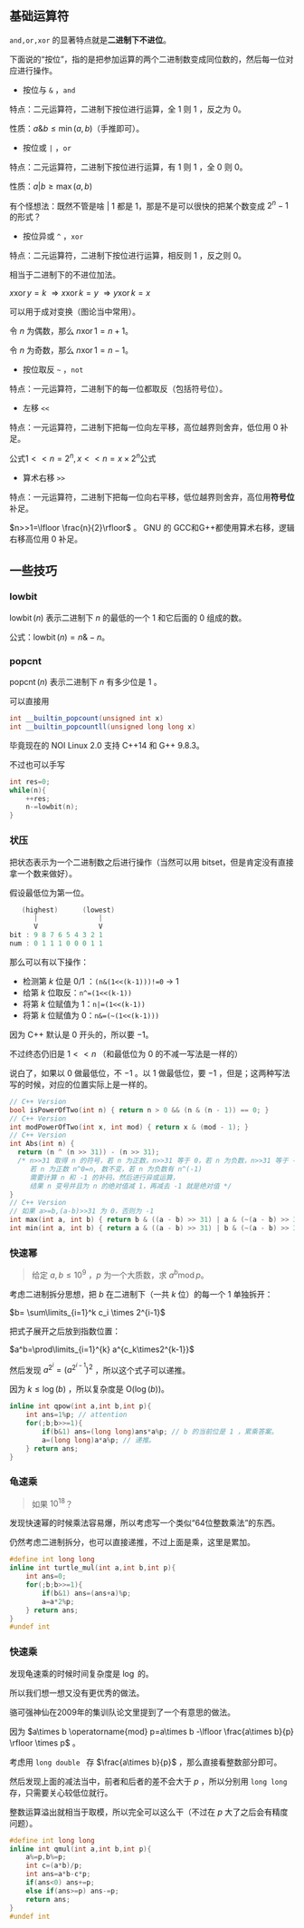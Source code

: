 ## 基础运算符

`and,or,xor` 的显著特点就是**二进制下不进位**。

下面说的“按位”，指的是把参加运算的两个二进制数变成同位数的，然后每一位对应进行操作。

+ 按位与 `&` ，`and`

特点：二元运算符，二进制下按位进行运算，全 $1$ 则 $1$ ，反之为 $0$。

性质：$a \& b \le \min(a,b)$（手推即可）。

+ 按位或 `|` ，`or`

特点：二元运算符，二进制下按位进行运算，有 $1$ 则 $1$ ，全 $0$ 则 $0$。

性质：$a | b \ge \max(a,b)$

有个怪想法：既然不管是啥 | 1 都是 1，那是不是可以很快的把某个数变成 $2^n-1$ 的形式？

+ 按位异或 `^` ，`xor`

特点：二元运算符，二进制下按位进行运算，相反则 $1$ ，反之则 $0$。

相当于二进制下的不进位加法。

$x \operatorname{xor} y = k \ \Rightarrow x \operatorname{xor} k =y \ \Rightarrow y \operatorname{xor} k=x$ 

可以用于成对变换（图论当中常用）。

令 $n$ 为偶数，那么 $n \operatorname{xor} 1 = n+1$。

令 $n$ 为奇数，那么 $n \operatorname{xor} 1 =n-1$。

+ 按位取反 `~` ，`not`

特点：一元运算符，二进制下的每一位都取反（包括符号位）。

+ 左移 `<<`

特点：一元运算符，二进制下把每一位向左平移，高位越界则舍弃，低位用 $0$ 补足。

公式$1 << n =2^n,x<<n=x\times 2^n$公式

+ 算术右移 `>>`

特点：一元运算符，二进制下把每一位向右平移，低位越界则舍弃，高位用**符号位**补足。

$n>>1=\lfloor \frac{n}{2}\rfloor$ 。 GNU 的 GCC和G++都使用算术右移，逻辑右移高位用 $0$ 补足。

## 一些技巧

### lowbit

$\operatorname{lowbit}(n)$ 表示二进制下 $n$ 的最低的一个 $1$ 和它后面的 $0$ 组成的数。

公式：$\operatorname{lowbit}(n)=n \& -n$。

### popcnt

$\operatorname{popcnt}(n)$ 表示二进制下 $n$ 有多少位是 $1$ 。

可以直接用 

```cpp
int __builtin_popcount(unsigned int x)
int __builtin_popcountll(unsigned long long x)
```

毕竟现在的 NOI Linux 2.0 支持 C++14 和 G++ 9.8.3。

不过也可以手写

```cpp
int res=0;
while(n){
    ++res;
    n-=lowbit(n);
}
```

### 状压

把状态表示为一个二进制数之后进行操作（当然可以用 bitset，但是肯定没有直接拿一个数来做好）。

假设最低位为第一位。

```cpp
   (highest)      (lowest)
	  |				  |				
	  V				  V	
bit : 9 8 7 6 5 4 3 2 1                
num : 0 1 1 1 0 0 0 1 1
```

那么可以有以下操作：

+ 检测第 $k$ 位是 $0/1$ ：`(n&(1<<(k-1)))!=0` -> 1
+ 给第 $k$ 位取反：`n^=(1<<(k-1))`
+ 将第 $k$ 位赋值为 $1$：`n|=(1<<(k-1))`
+ 将第 $k$ 位赋值为 $0$：`n&=(~(1<<(k-1)))`

因为 C++ 默认是 $0$ 开头的，所以要 $-1$。

不过终态仍旧是 $1<<n$ （和最低位为 $0$ 的不减一写法是一样的）

说白了，如果以 $0$ 做最低位，不 $-1$ 。以 $1$ 做最低位，要 $-1$ ，但是；这两种写法写的时候，对应的位置实际上是一样的。

```cpp
// C++ Version
bool isPowerOfTwo(int n) { return n > 0 && (n & (n - 1)) == 0; }
// C++ Version
int modPowerOfTwo(int x, int mod) { return x & (mod - 1); }
// C++ Version
int Abs(int n) {
  return (n ^ (n >> 31)) - (n >> 31);
  /* n>>31 取得 n 的符号，若 n 为正数，n>>31 等于 0，若 n 为负数，n>>31 等于 -1
     若 n 为正数 n^0=n, 数不变，若 n 为负数有 n^(-1)
     需要计算 n 和 -1 的补码，然后进行异或运算，
     结果 n 变号并且为 n 的绝对值减 1，再减去 -1 就是绝对值 */
}
// C++ Version
// 如果 a>=b,(a-b)>>31 为 0，否则为 -1
int max(int a, int b) { return b & ((a - b) >> 31) | a & (~(a - b) >> 31); }
int min(int a, int b) { return a & ((a - b) >> 31) | b & (~(a - b) >> 31); }
```

### 快速幂

> 给定 $a,b \le 10^{9}$ ，$p$ 为一个大质数，求 $a^b \operatorname{mod} p$。

考虑二进制拆分思想，把 $b$ 在二进制下（一共 $k$ 位）的每一个 $1$ 单独拆开：

$b= \sum\limits_{i=1}^k c_i \times 2^{i-1}$

把式子展开之后放到指数位置：

$a^b=\prod\limits_{i=1}^{k} a^{c_k\times2^{k-1}}$

然后发现 $a^{2^i}=(a^{2^{i-1}})^2$ ，所以这个式子可以递推。

因为 $k \le \log(b)$ ，所以复杂度是 $\text{O}(\log(b))$。

```cpp
inline int qpow(int a,int b,int p){
    int ans=1%p; // attention
    for(;b;b>>=1){
        if(b&1) ans=(long long)ans*a%p; // b 的当前位是 1 ，累乘答案。
        a=(long long)a*a%p; // 递推。
    } return ans;
}
```

### 龟速乘

> 如果 $10^{18}$？

发现快速幂的时候乘法容易爆，所以考虑写一个类似“64位整数乘法”的东西。

仍然考虑二进制拆分，也可以直接递推，不过上面是乘，这里是累加。

```cpp
#define int long long
inline int turtle_mul(int a,int b,int p){
    int ans=0;
    for(;b;b>>=1){
        if(b&1) ans=(ans+a)%p;
        a=a*2%p;
    } return ans;
}
#undef int 
```

### 快速乘

发现龟速乘的时候时间复杂度是 $\log$ 的。

所以我们想一想又没有更优秀的做法。

骆可强神仙在2009年的集训队论文里提到了一个有意思的做法。

因为 $a\times b \operatorname{mod} p=a\times b -\lfloor \frac{a\times b}{p} \rfloor \times p$ 。

考虑用 `long double ` 存 $\frac{a\times b}{p}$ ，那么直接看整数部分即可。

然后发现上面的减法当中，前者和后者的差不会大于 $p$ ，所以分别用 `long long` 存，只需要关心较低位就行。

整数运算溢出就相当于取模，所以完全可以这么干（不过在 $p$ 大了之后会有精度问题）。

```cpp
#define int long long
inline int qmul(int a,int b,int p){
    a%=p,b%=p;
    int c=(a*b)/p;
    int ans=a*b-c*p;
    if(ans<0) ans+=p;
    else if(ans>=p) ans-=p;
    return ans;
}
#undef int 
```

